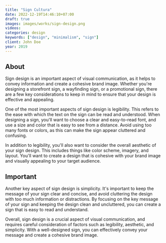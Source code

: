 ```yaml
---
title: "Sign Cultura"
date: 2022-12-19T14:46:10+07:00
draft: true
images: images/works/sign-design.png
videos:
categories: design
keywords: ["design", "minimalism", "sign"]
client: John Doe
year: 2019
---
```


## About

Sign design is an important aspect of visual communication, as it helps to convey information and create a cohesive brand image. Whether you're designing a storefront sign, a wayfinding sign, or a promotional sign, there are a few key considerations to keep in mind to ensure that your design is effective and appealing.

One of the most important aspects of sign design is legibility. This refers to the ease with which the text on the sign can be read and understood. When designing a sign, you'll want to choose a clear and easy-to-read font, and use a size and color that is easy to see from a distance. Avoid using too many fonts or colors, as this can make the sign appear cluttered and confusing.

In addition to legibility, you'll also want to consider the overall aesthetic of your sign design. This includes things like color scheme, imagery, and layout. You'll want to create a design that is cohesive with your brand image and visually appealing to your target audience.

## Important

Another key aspect of sign design is simplicity. It's important to keep the message of your sign clear and concise, and avoid cluttering the design with too much information or distractions. By focusing on the key message of your sign and keeping the design clean and uncluttered, you can create a sign that is easy to read and understand.

Overall, sign design is a crucial aspect of visual communication, and requires careful consideration of factors such as legibility, aesthetic, and simplicity. With a well-designed sign, you can effectively convey your message and create a cohesive brand image.
